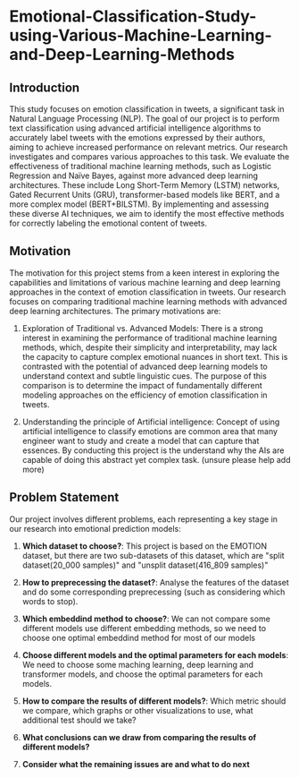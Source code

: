 # Emotional-Classification-Study-using-Various-Machine-Learning-and-Deep-Learning-Methods
## Introduction
  This study focuses on emotion classification in tweets, a significant task in Natural Language Processing (NLP). The goal of our project is to perform text classification using advanced artificial intelligence algorithms to accurately label tweets with the emotions expressed by their authors, aiming to achieve increased performance on relevant metrics. Our research investigates and compares various approaches to this task. We evaluate the effectiveness of traditional machine learning methods, such as Logistic Regression and Naïve Bayes, against more advanced deep learning architectures. These include Long Short-Term Memory (LSTM) networks, Gated Recurrent Units (GRU), transformer-based models like BERT, and a more complex model (BERT+BILSTM). By implementing and assessing these diverse AI techniques, we aim to identify the most effective methods for correctly labeling the emotional content of tweets.

## Motivation
The motivation for this project stems from a keen interest in exploring the capabilities and limitations of various machine learning and deep learning approaches in the context of emotion classification in tweets. Our research focuses on comparing traditional machine learning methods with advanced deep learning architectures. The primary motivations are:

  1. Exploration of Traditional vs. Advanced Models: There is a strong interest in examining the performance of traditional machine learning methods, which, despite their simplicity and interpretability, may lack the capacity to capture complex emotional nuances in short text. This is contrasted with the potential of advanced deep learning models to understand context and subtle linguistic cues. The purpose of this comparison is to determine the impact of fundamentally different modeling approaches on the efficiency of emotion classification in tweets.

  2. Understanding the principle of Artificial intelligence: Concept of using artificial intelligence to classify emotions are common area that many engineer want to study and create a model that can capture that essences. By conducting this project is the understand why the AIs are capable of doing this abstract yet complex task. (unsure please help add more)

## Problem Statement
  Our project involves different problems, each representing a key stage in our research into emotional prediction models:

  1. **Which dataset to choose?**: This project is based on the EMOTION dataset, but there are two sub-datasets of this dataset, which are "split dataset(20_000 samples)" and "unsplit dataset(416_809 samples)" 

  2. **How to preprecessing the dataset?**: Analyse the features of the dataset and do some corresponding preprecessing (such as considering which words to stop).

  3. **Which embeddind method to choose?**: We can not compare some different models use different embedding methods, so we need to choose one optimal embeddind method for most of our models

  4. **Choose different models and the optimal parameters for each models**: We need to choose some maching learning, deep learning and transformer models, and choose the optimal parameters for each models.

  5. **How to compare the results of different models?**: Which metric should we compare, which graphs or other visualizations to use, what additional test should we take?

  6. **What conclusions can we draw from comparing the results of different models?**
  7. **Consider what the remaining issues are and what to do next**
